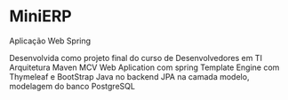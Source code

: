 # MiniERP
Aplicação Web Spring

Desenvolvida como projeto final do curso de Desenvolvedores em TI
Arquitetura Maven MCV
Web Aplication com spring
Template Engine com Thymeleaf e BootStrap
Java no backend
JPA na camada modelo, modelagem do banco
PostgreSQL
